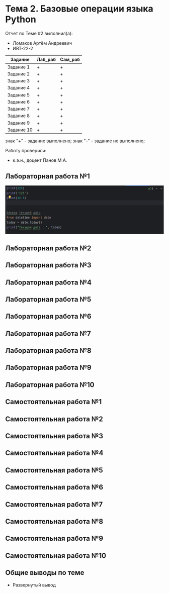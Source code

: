 # Тема 2. Базовые операции языка Python

Отчет по Теме #2 выполнил(а):

- Ломаков Артём Андреевич
- ИВТ-22-2

| Задание    | Лаб_раб | Сам_раб |
| ---------- | ------- | ------- |
| Задание 1  | +       | +       |
| Задание 2  | +       | +       |
| Задание 3  | +       | +       |
| Задание 4  | +       | +       |
| Задание 5  | +       | +       |
| Задание 6  | +       | +       |
| Задание 7  | +       | +       |
| Задание 8  | +       | +       |
| Задание 9  | +       | +       |
| Задание 10 | +       | +       |

знак "+" - задание выполнено; знак "-" - задание не выполнено;

Работу проверили:

- к.э.н., доцент Панов М.А.

## Лабораторная работа №1
![](https://github.com/zhabii/SoftwareEngineering/blob/%D0%A2%D0%B5%D0%BC%D0%B0_2/pic/lab/1.1.png?raw=true)


## Лабораторная работа №2



## Лабораторная работа №3



## Лабораторная работа №4



## Лабораторная работа №5


## Лабораторная работа №6



## Лабораторная работа №7


## Лабораторная работа №8


## Лабораторная работа №9



## Лабораторная работа №10


## Самостоятельная работа №1


## Самостоятельная работа №2



## Самостоятельная работа №3


## Самостоятельная работа №4



## Самостоятельная работа №5



## Самостоятельная работа №6



## Самостоятельная работа №7



## Самостоятельная работа №8


## Самостоятельная работа №9



## Самостоятельная работа №10



## Общие выводы по теме

- Развернутый вывод
